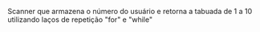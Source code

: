 Scanner que armazena o número do usuário e retorna a tabuada de 1 a 10 utilizando laços de repetição "for" e "while"
